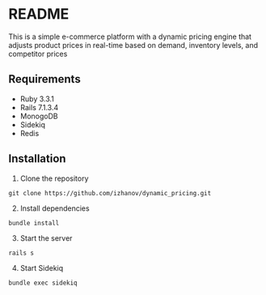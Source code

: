 # README

This is a simple e-commerce platform with a dynamic pricing engine that adjusts product prices in real-time based on demand, inventory levels, and competitor prices

## Requirements
- Ruby 3.3.1
- Rails 7.1.3.4
- MonogoDB
- Sidekiq
- Redis

## Installation

1. Clone the repository
```
git clone https://github.com/izhanov/dynamic_pricing.git
```

2. Install dependencies
```
bundle install
```

3. Start the server
```
rails s
```

4. Start Sidekiq
```
bundle exec sidekiq
```

